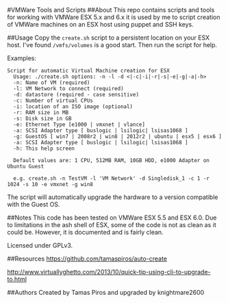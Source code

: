 #VMWare Tools and Scripts
##About
This repo contains scripts and tools for working with VMWare ESX 5.x and 6.x it is used by me to script creation of VMWare machines on an ESX host using puppet and SSH keys.

##Usage
Copy the `create.sh` script to a persistent location on your ESX host. I've found `/vmfs/volumes` is a good start. Then run the script for help.

Examples:

```
Script for automatic Virtual Machine creation for ESX
  Usage: ./create.sh options: -n -l -d <|-c|-i|-r|-s|-e|-g|-a|-h>
  -n: Name of VM (required)
  -l: VM Network to connect (required)
  -d: datastore (required - case sensitive)
  -c: Number of virtual CPUs
  -i: location of an ISO image (optional)
  -r: RAM size in MB
  -s: Disk size in GB
  -e: Ethernet Type [e1000 | vmxnet | vlance]
  -a: SCSI Adapter type [ buslogic | lsilogic| lsisas1068 ]
  -g: GuestOS [ win7 | 2008r2 | win8 | 2012r2 | ubuntu | esx5 | esx6 ]
  -a: SCSI Adapter type [ buslogic | lsilogic| lsisas1068 ]
  -h: This help screen

  Default values are: 1 CPU, 512MB RAM, 10GB HDD, e1000 Adapter on Ubuntu Guest

  e.g. create.sh -n TestVM -l 'VM Network' -d Singledisk_1 -c 1 -r 1024 -s 10 -e vmxnet -g win8
```

The script will automatically upgrade the hardware to a version compatible with the Guest OS.

##Notes
This code has been tested on VMWare ESX 5.5 and ESX 6.0. Due to limitations in the ash shell of ESX, some of the code is not as clean as it could be. However, it is documented and is fairly clean.

Licensed under GPLv3.

##Resources
https://github.com/tamaspiros/auto-create

http://www.virtuallyghetto.com/2013/10/quick-tip-using-cli-to-upgrade-to.html

##Authors
Created by Tamas Piros and upgraded by knightmare2600
